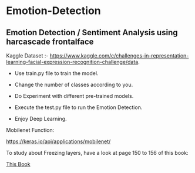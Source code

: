 # Emotion-Detection
## Emotion Detection / Sentiment Analysis using harcascade frontalface

Kaggle Dataset :- https://www.kaggle.com/c/challenges-in-representation-learning-facial-expression-recognition-challenge/data.

* Use train.py file to train the model.

* Change the number of classes according to you.

* Do Experiment with different pre-trained models.

* Execute the test.py file to run the Emotion Detection.

* Enjoy Deep Learning.

Mobilenet Function:

https://keras.io/api/applications/mobilenet/

To study about Freezing layers, have a look at page 150 to 156 of this book:

[This Book](https://drive.google.com/file/d/1gDt1RInELTkz20WkWTIUv-5lcXugYjum/view?usp=sharing)
